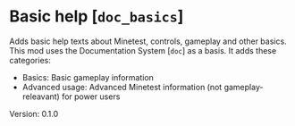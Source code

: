 # Basic help [`doc_basics`]

Adds basic help texts about Minetest, controls, gameplay and other basics.
This mod uses the Documentation System [`doc`] as a basis. It adds these
categories:

* Basics: Basic gameplay information
* Advanced usage: Advanced Minetest information (not gameplay-releavant) for power users

Version: 0.1.0
